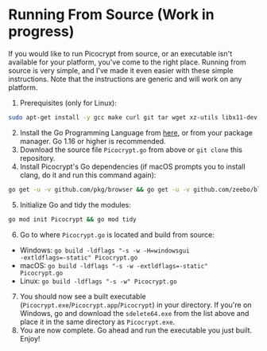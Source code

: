 # Running From Source (Work in progress)
If you would like to run Picocrypt from source, or an executable isn't available for your platform, you've come to the right place. Running from source is very simple, and I've made it even easier with these simple instructions. Note that the instructions are generic and will work on any platform.

1. Prerequisites (only for Linux):
```bash
sudo apt-get install -y gcc make curl git tar wget xz-utils libx11-dev libxcursor-dev libxrandr-dev libxinerama-dev libxi-dev libgl1-mesa-dev libxxf86vm-dev libgtk-3-dev xdg-utils && sudo apt-get install -y libglx-dev || echo "" && sudo apt-get install -y xclip || sudo apt-get install xsel
```
2. Install the Go Programming Language from <a href="https://golang.org/dl">here</a>, or from your package manager. Go 1.16 or higher is recommended.
3. Download the source file `Picocrypt.go` from above or `git clone` this repository.
4. Install Picocrypt's Go dependencies (if macOS prompts you to install clang, do it and run this command again):
```bash
go get -u -v github.com/pkg/browser && go get -u -v github.com/zeebo/blake3 && go get -u -v golang.org/x/crypto/sha3 && go get -u -v golang.org/x/crypto/argon2 && go get -u -v github.com/AllenDang/giu@v0.5.4 && go get -u -v github.com/OpenDiablo2/dialog && go get -u -v golang.org/x/crypto/blake2b && go get -u -v golang.org/x/crypto/blake2s && go get -u -v github.com/atotto/clipboard && go get -u -v github.com/klauspost/reedsolomon && go get -u -v golang.org/x/crypto/chacha20poly1305 && go get -u -v github.com/HACKERALERT/Picocypher/monocypher
```
5. Initialize Go and tidy the modules:
```bash
go mod init Picocrypt && go mod tidy
```
6. Go to where `Picocrypt.go` is located and build from source:
- Windows: <code>go build -ldflags "-s -w -H=windowsgui -extldflags=-static" Picocrypt.go</code>
- macOS: <code>go build -ldflags "-s -w -extldflags=-static" Picocrypt.go</code>
- Linux: <code>go build -ldflags "-s -w" Picocrypt.go</code>

7. You should now see a built executable (`Picocrypt.exe`/`Picocrypt.app`/`Picocrypt`) in your directory. If you're on Windows, go and download the `sdelete64.exe` from the list above and place it in the same directory as `Picocrypt.exe`.
8. You are now complete. Go ahead and run the executable you just built. Enjoy!
